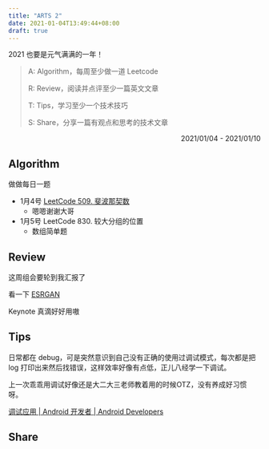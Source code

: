 ```yaml
---
title: "ARTS 2"
date: 2021-01-04T13:49:44+08:00
draft: true
---
```


2021 也要是元气满满的一年！

<!--more-->

> A: Algorithm，每周至少做一道 Leetcode
>
> R: Review，阅读并点评至少一篇英文文章
>
> T: Tips，学习至少一个技术技巧
>
> S: Share，分享一篇有观点和思考的技术文章

<p align="right">2021/01/04 - 2021/01/10</p>

## Algorithm

做做每日一题

- 1月4号 [LeetCode 509. 斐波那契数](https://leetcode-cn.com/problems/fibonacci-number/)
  - 嗯嗯谢谢大哥
- 1月5号 LeetCode 830. 较大分组的位置
  - 数组简单题

## Review

这周组会要轮到我汇报了

看一下 [ESRGAN](https://arxiv.org/abs/1809.00219)

Keynote 真滴好好用嗷

## Tips

日常都在 debug，可是突然意识到自己没有正确的使用过调试模式，每次都是把 log 打印出来然后找错误，这样效率好像有点低，正儿八经学一下调试。

上一次乖乖用调试好像还是大二大三老师教着用的时候OTZ，没有养成好习惯呀。

[调试应用 | Android 开发者 | Android Developers](https://developer.android.com/studio/debug?hl=zh-cn)

## Share

